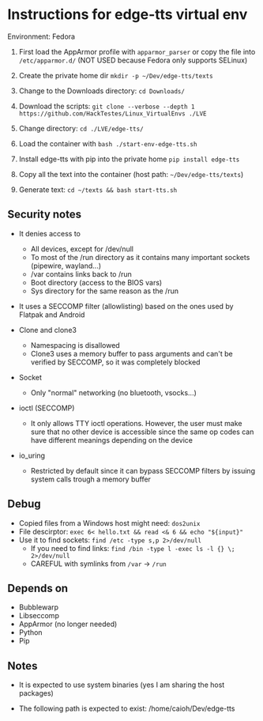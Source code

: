 # Instructions for edge-tts virtual env

Environment: Fedora

1. First load the AppArmor profile with `apparmor_parser` or copy the file into `/etc/apparmor.d/` (NOT USED because Fedora only supports SELinux)

1. Create the private home dir `mkdir -p ~/Dev/edge-tts/texts`

1. Change to the Downloads directory: `cd Downloads/`

1. Download the scripts: `git clone --verbose --depth 1 https://github.com/HackTestes/Linux_VirtualEnvs ./LVE`

1. Change directory: `cd ./LVE/edge-tts/`

1. Load the container with `bash ./start-env-edge-tts.sh`

1. Install edge-tts with pip into the private home `pip install edge-tts`

1. Copy all the text into the container (host path: `~/Dev/edge-tts/texts`)

1. Generate text: `cd ~/texts && bash start-tts.sh`

## Security notes

* It denies access to
    * All devices, except for /dev/null
    * To most of the /run directory as it contains many important sockets (pipewire, wayland...)
    * /var contains links back to /run
    * Boot directory (access to the BIOS vars)
    * Sys directory for the same reason as the /run

* It uses a SECCOMP filter (allowlisting) based on the ones used by Flatpak and Android

* Clone and clone3
    * Namespacing is disallowed
    * Clone3 uses a memory buffer to pass arguments and can't be verified by SECCOMP, so it was completely blocked

* Socket
    * Only "normal" networking (no bluetooth, vsocks...)

* ioctl (SECCOMP)
    * It only allows TTY ioctl operations. However, the user must make sure that no other device is accessible since the same op codes can have different meanings depending on the device

* io_uring
    * Restricted by default since it can bypass SECCOMP filters by issuing system calls trough a memory buffer

## Debug

* Copied files from a Windows host might need: `dos2unix`
* File descirptor: `exec 6< hello.txt && read <& 6 && echo "${input}"`
* Use it to find sockets: `find /etc -type s,p 2>/dev/null`
    * If you need to find links: `find /bin -type l -exec ls -l {} \; 2>/dev/null`
    * CAREFUL with symlinks from `/var` -> `/run`

## Depends on

* Bubblewarp
* Libseccomp
* AppArmor (no longer needed)
* Python
* Pip

## Notes

* It is expected to use system binaries (yes I am sharing the host packages)

* The following path is expected to exist: /home/caioh/Dev/edge-tts
